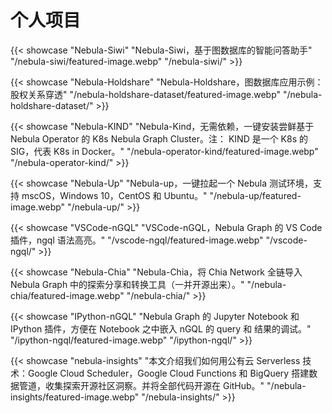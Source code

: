 # 个人项目



{{< showcase "Nebula-Siwi" "Nebula-Siwi，基于图数据库的智能问答助手" "/nebula-siwi/featured-image.webp" "/nebula-siwi/" >}}

{{< showcase "Nebula-Holdshare" "Nebula-Holdshare，图数据库应用示例：股权关系穿透" "/nebula-holdshare-dataset/featured-image.webp" "/nebula-holdshare-dataset/" >}}


{{< showcase "Nebula-KIND" "Nebula-Kind，无需依赖，一键安装尝鲜基于 Nebula Operator 的 K8s Nebula Graph Cluster。注： KIND 是一个 K8s 的 SIG，代表 K8s in Docker。" "/nebula-operator-kind/featured-image.webp" "/nebula-operator-kind/" >}}

{{< showcase "Nebula-Up" "Nebula-up，一键拉起一个 Nebula 测试环境，支持 mscOS，Windows 10，CentOS 和 Ubuntu。" "/nebula-up/featured-image.webp" "/nebula-up/" >}}

{{< showcase "VSCode-nGQL" "VSCode-nGQL，Nebula Graph 的 VS Code 插件，ngql 语法高亮。" "/vscode-ngql/featured-image.webp" "/vscode-ngql/" >}}

{{< showcase "Nebula-Chia" "Nebula-Chia，将 Chia Network 全链导入 Nebula Graph 中的探索分享和转换工具（一并开源出来）。" "/nebula-chia/featured-image.webp" "/nebula-chia/" >}}

{{< showcase "IPython-nGQL" "Nebula Graph 的 Jupyter Notebook 和 IPython 插件，方便在 Notebook 之中嵌入 nGQL 的 query 和 结果的调试。" "/ipython-ngql/featured-image.webp" "/ipython-ngql/" >}}

{{< showcase "nebula-insights" "本文介绍我们如何用公有云 Serverless 技术：Google Cloud Scheduler，Google Cloud Functions 和 BigQuery 搭建数据管道，收集探索开源社区洞察。并将全部代码开源在 GitHub。" "/nebula-insights/featured-image.webp" "/nebula-insights/" >}}

